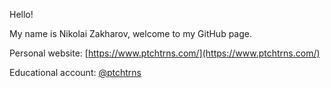 Hello!

My name is Nikolai Zakharov, welcome to my GitHub page.

Personal website: [https://www.ptchtrns.com/](https://www.ptchtrns.com/)

Educational account: [@ptchtrns](https://github.com/nikolzaksalpaus)


